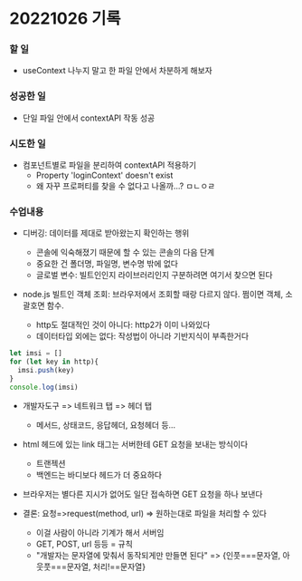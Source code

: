 ﻿# 20221026 기록
### 할 일
- useContext 나누지 말고 한 파일 안에서 차분하게 해보자

### 성공한 일
- 단일 파일 안에서 contextAPI 작동 성공

### 시도한 일
- 컴포넌트별로 파일을 분리하여 contextAPI 적용하기
  - Property 'loginContext' doesn't exist 
  - 왜 자꾸 프로퍼티를 찾을 수 없다고 나올까...? ㅁㄴㅇㄹ 

### 수업내용
- 디버깅: 데이터를 제대로 받아왔는지 확인하는 행위
  - 콘솔에 익숙해졌기 때문에 할 수 있는 콘솔의 다음 단계
  - 중요한 건 폴더명, 파일명, 변수명 밖에 없다
  - 글로벌 변수: 빌트인인지 라이브러리인지 구분하려면 여기서 찾으면 된다

- node.js 빌트인 객체 조회: 브라우저에서 조회할 때랑 다르지 않다. 쩜이면 객체, 소괄호면 함수.
  - http도 절대적인 것이 아니다: http2가 이미 나와있다
  - 데이터타입 외에는 없다: 작성법이 아니라 기반지식이 부족한거다

```javascript
let imsi = []
for (let key in http){
  imsi.push(key)
}
console.log(imsi)

```

- 개발자도구 => 네트워크 탭 => 헤더 탭
  - 메서드, 상태코드, 응답헤더, 요청헤더 등...

- html 헤드에 있는 link 태그는 서버한테 GET 요청을 보내는 방식이다 
  - 트랜젝션
  - 백엔드는 바디보다 헤드가 더 중요하다

- 브라우저는 별다른 지시가 없어도 일단 접속하면 GET 요청을 하나 보낸다

- 결론: 요청=>request(method, url) => 원하는대로 파일을 처리할 수 있다
  - 이걸 사람이 아니라 기계가 해서 서버임
  - GET, POST, url 등등 = 규칙
  - "개발자는 문자열에 맞춰서 동작되게만 만들면 된다" => {인풋===문자열, 아웃풋===문자열, 처리!==문자열}